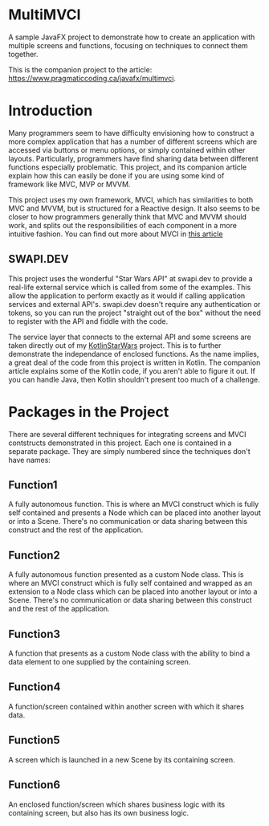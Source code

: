 

# MultiMVCI

A sample JavaFX project to demonstrate how to create an application with multiple screens and functions, focusing on techniques to connect them together.

This is the companion project to the article: https://www.pragmaticcoding.ca/javafx/multimvci.

# Introduction 

Many programmers seem to have difficulty envisioning how to construct a more complex application that has a number of different screens which are accessed via buttons or menu options, or simply contained within other layouts.  Particularly, programmers have find sharing data between different functions especially problematic.  This project, and its companion article explain how this can easily be done if you are using some kind of framework like MVC, MVP or MVVM.

This project uses my own framework, MVCI, which has similarities to both MVC and MVVM, but is structured for a Reactive design.  It also seems to be closer to how programmers generally think that MVC and MVVM should work, and splits out the responsibilities of each component in a more intuitive fashion.  You can find out more about MVCI in [this article](https://www.pragmaticcoding.ca/javafx/Frameworks/)

## SWAPI.DEV 

This project uses the wonderful "Star Wars API" at swapi.dev to provide a real-life external service which is called from some of the examples.  This allow the application to perform exactly as it would if calling application services and external API's.  swapi.dev doesn't require any authentication or tokens, so you can run the project "straight out of the box" without the need to register with the API and fiddle with the code.

The service layer that connects to the external API and some screens are taken directly out of my [KotlinStarWars](https://github.com/PragmaticCoding/KotlinStarWars) project.  This is to further demonstrate the independance of enclosed functions.  As the name implies, a great deal of the code from this project is written in Kotlin.  The companion article explains some of the Kotlin code, if you aren't able to figure it out.  If you can handle Java, then Kotlin shouldn't present too much of a challenge.

# Packages in the Project 

There are several different techniques for integrating screens and MVCI contstructs demonstrated in this project.  Each one is contained in a separate package.  They are simply numbered since the techniques don't have names:

## Function1

A fully autonomous function.  This is where an MVCI construct which is fully self contained and presents a Node which can be placed into another layout or into a Scene.  There's no communication or data sharing between this construct and the rest of the application.

## Function2 

A fully autonomous function presented as a custom Node class.  This is where an MVCI construct which is fully self contained and wrapped as an extension to a Node class which can be placed into another layout or into a Scene.  There's no communication or data sharing between this construct and the rest of the application.

## Function3

A function that presents as a custom Node class with the ability to bind a data element to one supplied by the containing screen.

## Function4

A function/screen contained within another screen with which it shares data.  

## Function5 

A screen which is launched in a new Scene by its containing screen.

## Function6

An enclosed function/screen which shares business logic with its containing screen, but also has its own business logic.


